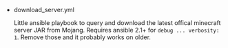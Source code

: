 - download_server.yml

  Little ansible playbook to query and download the latest offical minecraft server JAR from Mojang.
  Requires ansible 2.1+ for `debug ... verbosity: 1`. Remove those and it probably works on older.
